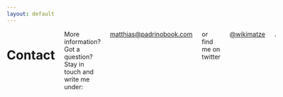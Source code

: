 ```yaml
---
layout: default
---
```

<div class="row">
  <div class="twelve columns">
    <h1>Contact</i></h1>
    More information? Got a question? Stay in touch and write me under:
    <a href="&#109;&#97;&#105;&#108;&#116;&#111;&#58;&#109;&#97;&#116;&#116;&#104;&#105;&#97;&#115;&#64;&#112;&#97;&#100;&#114;&#105;&#110;&#111;&#98;&#111;&#111;&#107;&#46;&#99;&#111;&#109;">&#109;&#97;&#116;&#116;&#104;&#105;&#97;&#115;&#64;&#112;&#97;&#100;&#114;&#105;&#110;&#111;&#98;&#111;&#111;&#107;&#46;&#99;&#111;&#109;</a>
    or find me on twitter <a href="https://twitter.com/wikimatze">@wikimatze</a>.
  </div>
</div>

